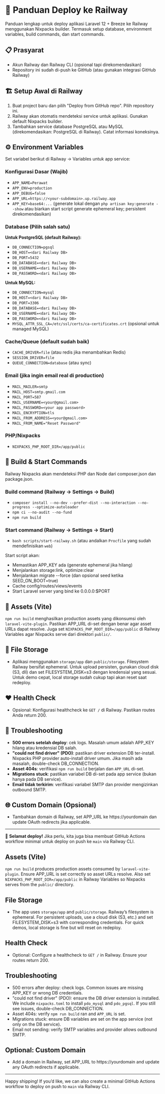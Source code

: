 # 🚀 Panduan Deploy ke Railway

Panduan lengkap untuk deploy aplikasi Laravel 12 + Breeze ke Railway menggunakan Nixpacks builder. Termasuk setup database, environment variables, build commands, dan start commands.

## 📋 Prasyarat
- Akun Railway dan Railway CLI (opsional tapi direkomendasikan)
- Repository ini sudah di-push ke GitHub (atau gunakan integrasi GitHub Railway)

## 🏗️ Setup Awal di Railway
1. Buat project baru dan pilih "Deploy from GitHub repo". Pilih repository ini.
2. Railway akan otomatis mendeteksi service untuk aplikasi. Gunakan default Nixpacks builder.
3. Tambahkan service database PostgreSQL atau MySQL (direkomendasikan: PostgreSQL di Railway). Catat informasi koneksinya.

## ⚙️ Environment Variables
Set variabel berikut di Railway → Variables untuk app service:

### Konfigurasi Dasar (Wajib)
- `APP_NAME=Perawat`
- `APP_ENV=production`
- `APP_DEBUG=false`
- `APP_URL=https://<your-subdomain>.up.railway.app`
- `APP_KEY=base64:...` (generate lokal dengan `php artisan key:generate --show` atau biarkan start script generate ephemeral key; persistent direkomendasikan)

### Database (Pilih salah satu)
**Untuk PostgreSQL (default Railway):**
- `DB_CONNECTION=pgsql`
- `DB_HOST=<dari Railway DB>`
- `DB_PORT=5432`
- `DB_DATABASE=<dari Railway DB>`
- `DB_USERNAME=<dari Railway DB>`
- `DB_PASSWORD=<dari Railway DB>`

**Untuk MySQL:**
- `DB_CONNECTION=mysql`
- `DB_HOST=<dari Railway DB>`
- `DB_PORT=3306`
- `DB_DATABASE=<dari Railway DB>`
- `DB_USERNAME=<dari Railway DB>`
- `DB_PASSWORD=<dari Railway DB>`
- `MYSQL_ATTR_SSL_CA=/etc/ssl/certs/ca-certificates.crt` (opsional untuk managed MySQL)

### Cache/Queue (default sudah baik)
- `CACHE_DRIVER=file` (atau redis jika menambahkan Redis)
- `SESSION_DRIVER=file`
- `QUEUE_CONNECTION=database` (atau sync)

### Email (jika ingin email real di production)
- `MAIL_MAILER=smtp`
- `MAIL_HOST=smtp.gmail.com`
- `MAIL_PORT=587`
- `MAIL_USERNAME=<your@gmail.com>`
- `MAIL_PASSWORD=<your app password>`
- `MAIL_ENCRYPTION=tls`
- `MAIL_FROM_ADDRESS=<your@gmail.com>`
- `MAIL_FROM_NAME="Reset Password"`

### PHP/Nixpacks
- `NIXPACKS_PHP_ROOT_DIR=/app/public`

## 🔨 Build & Start Commands
Railway Nixpacks akan mendeteksi PHP dan Node dari composer.json dan package.json.

### Build command (Railway → Settings → Build)
- `composer install --no-dev --prefer-dist --no-interaction --no-progress --optimize-autoloader`
- `npm ci --no-audit --no-fund`
- `npm run build`

### Start command (Railway → Settings → Start)
- `bash scripts/start-railway.sh` (atau andalkan `Procfile` yang sudah mendefinisikan `web`)

Start script akan:
- Memastikan APP_KEY ada (generate ephemeral jika hilang)
- Menjalankan storage:link, optimize:clear
- Menjalankan migrate --force (dan opsional seed ketika SEED_ON_BOOT=true)
- Cache config/routes/views/events
- Start Laravel server yang bind ke 0.0.0.0:$PORT

## 🎨 Assets (Vite)
`npm run build` menghasilkan production assets yang dikonsumsi oleh `laravel-vite-plugin`. Pastikan APP_URL di-set dengan benar agar asset URLs dapat resolve.
Juga set `NIXPACKS_PHP_ROOT_DIR=/app/public` di Railway Variables agar Nixpacks serve dari direktori `public/`.

## 💾 File Storage
- Aplikasi menggunakan `storage/app` dan `public/storage`. Filesystem Railway bersifat ephemeral. Untuk upload persisten, gunakan cloud disk (S3, dll) dan set FILESYSTEM_DISK=s3 dengan kredensial yang sesuai. Untuk demo cepat, local storage sudah cukup tapi akan reset saat redeploy.

## ❤️ Health Check
- Opsional: Konfigurasi healthcheck ke `GET /` di Railway. Pastikan routes Anda return 200.

## 🔧 Troubleshooting
- **500 errors setelah deploy**: cek logs. Masalah umum adalah APP_KEY hilang atau kredensial DB salah.
- **"could not find driver" (PDO)**: pastikan driver extension DB ter-install. Nixpacks PHP provider auto-install driver umum. Jika masih ada masalah, double-check DB_CONNECTION.
- **Asset 404s**: verifikasi `npm run build` berjalan dan `APP_URL` di-set.
- **Migrations stuck**: pastikan variabel DB di-set pada app service (bukan hanya pada DB service).
- **Email tidak terkirim**: verifikasi variabel SMTP dan provider mengizinkan outbound SMTP.

## 🌐 Custom Domain (Opsional)
- Tambahkan domain di Railway, set APP_URL ke https://yourdomain dan update OAuth redirects jika applicable.

---

🎉 **Selamat deploy!** Jika perlu, kita juga bisa membuat GitHub Actions workflow minimal untuk deploy on push ke `main` via Railway CLI.

## Assets (Vite)
`npm run build` produces production assets consumed by `laravel-vite-plugin`. Ensure APP_URL is set correctly so asset URLs resolve.
Also set `NIXPACKS_PHP_ROOT_DIR=/app/public` in Railway Variables so Nixpacks serves from the `public/` directory.

## File Storage
- The app uses `storage/app` and `public/storage`. Railway’s filesystem is ephemeral. For persistent uploads, use a cloud disk (S3, etc.) and set FILESYSTEM_DISK=s3 with corresponding credentials. For quick demos, local storage is fine but will reset on redeploy.

## Health Check
- Optional: Configure a healthcheck to `GET /` in Railway. Ensure your routes return 200.

## Troubleshooting
- 500 errors after deploy: check logs. Common issues are missing APP_KEY or wrong DB credentials.
- "could not find driver" (PDO): ensure the DB driver extension is installed. We include `nixpacks.toml` to install `pdo_mysql` and `pdo_pgsql`. If you still see issues, double-check DB_CONNECTION.
- Asset 404s: verify `npm run build` ran and `APP_URL` is set.
- Migrations stuck: ensure DB variables are set on the app service (not only on the DB service).
- Email not sending: verify SMTP variables and provider allows outbound SMTP.

## Optional: Custom Domain
- Add a domain in Railway, set APP_URL to https://yourdomain and update any OAuth redirects if applicable.

---

Happy shipping! If you’d like, we can also create a minimal GitHub Actions workflow to deploy on push to `main` via Railway CLI.
